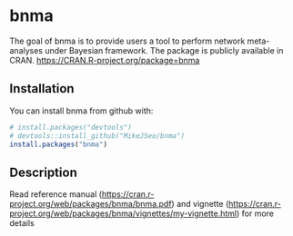 
<!-- README.md is generated from README.Rmd. Please edit that file -->
bnma
====

The goal of bnma is to provide users a tool to perform network meta-analyses under Bayesian framework. The package is publicly available in CRAN. <https://CRAN.R-project.org/package=bnma>

Installation
------------

You can install bnma from github with:

``` r
# install.packages("devtools")
# devtools::install_github("MikeJSeo/bnma")
install.packages("bnma")
```

Description
-----------

Read reference manual (<https://cran.r-project.org/web/packages/bnma/bnma.pdf>) and vignette (<https://cran.r-project.org/web/packages/bnma/vignettes/my-vignette.html>) for more details

